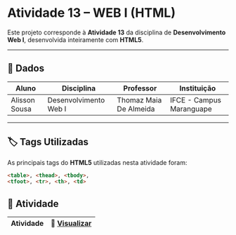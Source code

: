 # Atividade 13 – WEB I (HTML)

Este projeto corresponde à **Atividade 13** da disciplina de **Desenvolvimento Web I**, desenvolvida inteiramente com **HTML5**.  
  

---

## 📖 Dados  

| Aluno                           | Disciplina              | Professor                  | Instituição              |
|--------------------------------|-------------------------|----------------------------|--------------------------|
| Alisson Sousa | Desenvolvimento Web I  | Thomaz Maia De Almeida     | IFCE - Campus Maranguape |

---

## 🏷️ Tags Utilizadas  

As principais tags do **HTML5** utilizadas nesta atividade foram:  

```html
<table>, <thead>, <tbody>,
<tfoot>, <tr>, <th>, <td> 
```
## 📂 Atividade

| Atividade |🔗 [Visualizar](https://alissonsco.github.io/Atividade-Web-13/) |
|-----------|---------------------------------------------------------------|
